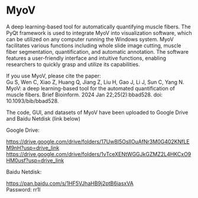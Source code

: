 # MyoV

A deep learning-based tool for automatically quantifying muscle fibers. The PyQt framework is used to integrate MyoV into visualization software, which can be utilized on any computer running the Windows system. MyoV facilitates various functions including whole slide image cutting, muscle fiber segmentation, quantification, and automatic annotation. The software features a user-friendly interface and intuitive functions, enabling researchers to quickly grasp and utilize its capabilities.

If you use MyoV, please cite the paper:                                                                                                                                                      
Gu S, Wen C, Xiao Z, Huang Q, Jiang Z, Liu H, Gao J, Li J, Sun C, Yang N. MyoV: a deep learning-based tool for the automated quantification of muscle fibers. Brief Bioinform. 2024 Jan 22;25(2):bbad528. doi: 10.1093/bib/bbad528. 


The code, GUI, and datasets of MyoV have been uploaded to Google Drive and Baidu Netdisk (link below)

Google Drive:

https://drive.google.com/drive/folders/17Uw8I5OsllOuAfNr3M0G402KNfLEM9nH?usp=drive_link
https://drive.google.com/drive/folders/1vTceXENtWGGJkGZMZ2L4HKCxO9HM0usf?usp=drive_link

Baidu Netdisk:

https://pan.baidu.com/s/1HF5VJhaHB9j2ptB6iasxVA                                                                                                                                              
Password: rr1l 
